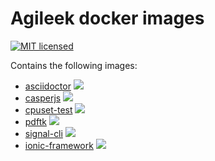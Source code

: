 # Agileek docker images
[![MIT licensed](https://img.shields.io/badge/license-MIT-blue.svg)](https://tldrlegal.com/license/mit-license#summary)

Contains the following images:
* [asciidoctor](asciidoctor/) [![](https://images.microbadger.com/badges/image/agileek/asciidoctor.svg)](https://microbadger.com/images/agileek/asciidoctor "Get your own image badge on microbadger.com")
* [casperjs](casperjs/) [![](https://images.microbadger.com/badges/image/agileek/casperjs.svg)](https://microbadger.com/images/agileek/casperjs "Get your own image badge on microbadger.com")
* [cpuset-test](cpuset-test/) [![](https://images.microbadger.com/badges/image/agileek/cpuset-test.svg)](https://microbadger.com/images/agileek/cpuset-test "Get your own image badge on microbadger.com")
* [pdftk](pdftk/) [![](https://images.microbadger.com/badges/image/agileek/pdftk.svg)](https://microbadger.com/images/agileek/pdftk "Get your own image badge on microbadger.com")
* [signal-cli](signal-cli/) [![](https://images.microbadger.com/badges/image/agileek/signal-cli.svg)](https://microbadger.com/images/agileek/signal-cli "Get your own image badge on microbadger.com")
* [ionic-framework](ionic-framework/) [![](https://images.microbadger.com/badges/image/agileek/ionic-framework.svg)](https://microbadger.com/images/agileek/ionic-framework "Get your own image badge on microbadger.com")
